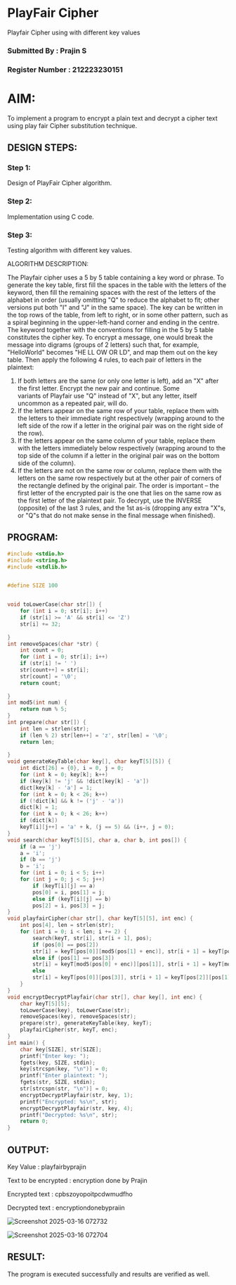 # PlayFair Cipher
Playfair Cipher using with different key values

### Submitted By : Prajin S
### Register Number : 212223230151

# AIM:

To implement a program to encrypt a plain text and decrypt a cipher text using play fair Cipher substitution technique.

 
## DESIGN STEPS:

### Step 1:

Design of PlayFair Cipher algorithm. 

### Step 2:

Implementation using C code.

### Step 3:

Testing algorithm with different key values. 

ALGORITHM DESCRIPTION:

The Playfair cipher uses a 5 by 5 table containing a key word or phrase. To generate the key table, first fill the spaces in the table with the letters of the keyword, then fill the remaining spaces with the rest of the letters of the alphabet in order (usually omitting "Q" to reduce the alphabet to fit; other versions put both "I" and "J" in the same space). The key can be written in the top rows of the table, from left to right, or in some other pattern, such as a spiral beginning in the upper-left-hand corner and ending in the centre.
The keyword together with the conventions for filling in the 5 by 5 table constitutes the cipher key. To encrypt a message, one would break the message into digrams (groups of 2 letters) such that, for example, "HelloWorld" becomes "HE LL OW OR LD", and map them out on the key table. Then apply the following 4 rules, to each pair of letters in the plaintext:
1.	If both letters are the same (or only one letter is left), add an "X" after the first letter. Encrypt the new pair and continue. Some   
   variants of Playfair use "Q" instead of "X", but any letter, itself uncommon as a repeated pair, will do.
2.	If the letters appear on the same row of your table, replace them with the letters to their immediate right respectively (wrapping 
   around to the left side of the row if a letter in the original pair was on the right side of the row).
3.	If the letters appear on the same column of your table, replace them with the letters immediately below respectively (wrapping around 
   to the top side of the column if a letter in the original pair was on the bottom side of the column).
4.	If the letters are not on the same row or column, replace them with the letters on the same row respectively but at the other pair of 
   corners of the rectangle defined by the original pair. The order is important – the first letter of the encrypted pair is the one that 
    lies on the same row as the first letter of the plaintext pair.
To decrypt, use the INVERSE (opposite) of the last 3 rules, and the 1st as-is (dropping any extra "X"s, or "Q"s that do not make sense in the final message when finished).


## PROGRAM:
```C
#include <stdio.h>
#include <string.h>
#include <stdlib.h>


#define SIZE 100


void toLowerCase(char str[]) { 
    for (int i = 0; str[i]; i++) 
    if (str[i] >= 'A' && str[i] <= 'Z') 
    str[i] += 32; 
    
}
int removeSpaces(char *str) { 
    int count = 0; 
    for (int i = 0; str[i]; i++) 
    if (str[i] != ' ') 
    str[count++] = str[i]; 
    str[count] = '\0'; 
    return count; 
    
}
int mod5(int num) { 
    return num % 5; 
}
int prepare(char str[]) { 
    int len = strlen(str); 
    if (len % 2) str[len++] = 'z', str[len] = '\0'; 
    return len; 
    
}
void generateKeyTable(char key[], char keyT[5][5]) {
    int dict[26] = {0}, i = 0, j = 0;
    for (int k = 0; key[k]; k++) 
    if (key[k] != 'j' && !dict[key[k] - 'a']) 
    dict[key[k] - 'a'] = 1;
    for (int k = 0; k < 26; k++) 
    if (!dict[k] && k != ('j' - 'a')) 
    dict[k] = 1;
    for (int k = 0; k < 26; k++) 
    if (dict[k]) 
    keyT[i][j++] = 'a' + k, (j == 5) && (i++, j = 0);
}
void search(char keyT[5][5], char a, char b, int pos[]) {
    if (a == 'j')
    a = 'i'; 
    if (b == 'j') 
    b = 'i';
    for (int i = 0; i < 5; i++) 
    for (int j = 0; j < 5; j++)
        if (keyT[i][j] == a) 
        pos[0] = i, pos[1] = j;
        else if (keyT[i][j] == b) 
        pos[2] = i, pos[3] = j;
}
void playfairCipher(char str[], char keyT[5][5], int enc) {
    int pos[4], len = strlen(str);
    for (int i = 0; i < len; i += 2) {
        search(keyT, str[i], str[i + 1], pos);
        if (pos[0] == pos[2]) 
        str[i] = keyT[pos[0]][mod5(pos[1] + enc)], str[i + 1] = keyT[pos[0]][mod5(pos[3] + enc)];
        else if (pos[1] == pos[3]) 
        str[i] = keyT[mod5(pos[0] + enc)][pos[1]], str[i + 1] = keyT[mod5(pos[2] + enc)][pos[1]];
        else 
        str[i] = keyT[pos[0]][pos[3]], str[i + 1] = keyT[pos[2]][pos[1]];
    }
}
void encryptDecryptPlayfair(char str[], char key[], int enc) {
    char keyT[5][5];
    toLowerCase(key), toLowerCase(str);
    removeSpaces(key), removeSpaces(str);
    prepare(str), generateKeyTable(key, keyT);
    playfairCipher(str, keyT, enc);
}
int main() {
    char key[SIZE], str[SIZE];
    printf("Enter key: "); 
    fgets(key, SIZE, stdin); 
    key[strcspn(key, "\n")] = 0;
    printf("Enter plaintext: "); 
    fgets(str, SIZE, stdin); 
    str[strcspn(str, "\n")] = 0;
    encryptDecryptPlayfair(str, key, 1);
    printf("Encrypted: %s\n", str);
    encryptDecryptPlayfair(str, key, 4);  
    printf("Decrypted: %s\n", str);
    return 0;
}

```

## OUTPUT:

Key Value : playfairbyprajin

Text to be encrypted : encryption done by Prajin

Encrypted text : cpbszoyopoitpcdwmudfho

Decrypted text : encryptiondonebypraiin

![Screenshot 2025-03-16 072732](https://github.com/user-attachments/assets/f02499a4-ce85-40c3-8dd6-31b961619654)


![Screenshot 2025-03-16 072704](https://github.com/user-attachments/assets/39357c15-b6e7-44c3-98a6-2aaf0c18c60f)


## RESULT:
The program is executed successfully and results are verified as well.
